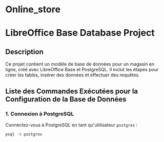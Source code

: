 # Online_store

# LibreOffice Base Database Project


## Description

Ce projet contient un modèle de base de données pour un magasin en ligne, créé avec LibreOffice Base et PostgreSQL. Il inclut les étapes pour créer les tables, insérer des données et effectuer des requêtes.

## Liste des Commandes Exécutées pour la Configuration de la Base de Données

### 1. Connexion à PostgreSQL

Connectez-vous à PostgreSQL en tant qu'utilisateur `postgres` :
```sh
psql -U postgres
